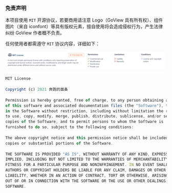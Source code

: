 ### 免责声明

本项目使用 `MIT` 开源协议，若要商用请注意 Logo（GoView 具有所有权）、组件图片（来自 iconfont）等具有版权元素，擅自使用将会造成侵权行为，产生法律纠纷 GoView 作者概不负责。

任何使用者都需遵守 `MIT` 协议内容，详细如下：

<img src="./MIT.png" alt="MIT 协议范围" style="zoom:50%; border-radius: 20px" />

```js
MIT License

Copyright (c) 2021 奔跑的面条

Permission is hereby granted, free of charge, to any person obtaining a copy
of this software and associated documentation files (the "Software"), to deal
in the Software without restriction, including without limitation the rights
to use, copy, modify, merge, publish, distribute, sublicense, and/or sell
copies of the Software, and to permit persons to whom the Software is
furnished to do so, subject to the following conditions:

The above copyright notice and this permission notice shall be included in all
copies or substantial portions of the Software.

THE SOFTWARE IS PROVIDED "AS IS", WITHOUT WARRANTY OF ANY KIND, EXPRESS OR
IMPLIED, INCLUDING BUT NOT LIMITED TO THE WARRANTIES OF MERCHANTABILITY,
FITNESS FOR A PARTICULAR PURPOSE AND NONINFRINGEMENT. IN NO EVENT SHALL THE
AUTHORS OR COPYRIGHT HOLDERS BE LIABLE FOR ANY CLAIM, DAMAGES OR OTHER
LIABILITY, WHETHER IN AN ACTION OF CONTRACT, TORT OR OTHERWISE, ARISING FROM,
OUT OF OR IN CONNECTION WITH THE SOFTWARE OR THE USE OR OTHER DEALINGS IN THE
SOFTWARE.

```